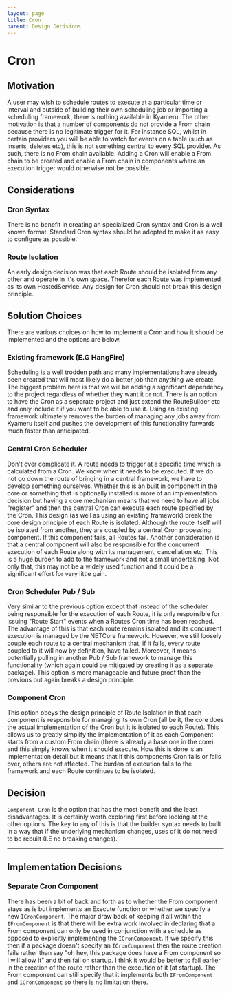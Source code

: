 ```yaml
---
layout: page
title: Cron
parent: Design Decisions
---
```


# Cron
## Motivation

A user may wish to schedule routes to execute at a particular time or interval and outside of building their own scheduling job or importing a scheduling framework, there is nothing available in Kyameru.
The other motivation is that a number of components do not provide a From chain because there is no legitimate trigger for it. For instance SQL, whilst in certain providers you will be able to watch for events on a table (such as inserts, deletes etc), this is not something central to every SQL provider. As such, there is no From chain available. Adding a Cron will enable a From chain to be created and enable a From chain in components where an execution trigger would otherwise not be possible.

## Considerations

### Cron Syntax

There is no benefit in creating an specialized Cron syntax and Cron is a well known format. Standard Cron syntax should be adopted to make it as easy to configure as possible.

### Route Isolation

An early design decision was that each Route should be isolated from any other and operate in it's own space. Therefor each Route was implemented as its own HostedService. Any design for Cron should not break this design principle.

## Solution Choices

There are various choices on how to implement a Cron and how it should be implemented and the options are below.

### Existing framework (E.G HangFire)

Scheduling is a well trodden path and many implementations have already been created that will most likely do a better job than anything we create. The biggest problem here is that we will be adding a significant dependency to the project regardless of whether they want it or not. There is an option to have the Cron as a separate project and just extend the RouteBuilder etc and only include it if you want to be able to use it.
Using an existing framework ultimately removes the burden of managing any jobs away from Kyameru itself and pushes the development of this functionality forwards much faster than anticipated.

### Central Cron Scheduler

Don't over complicate it. A route needs to trigger at a specific time which is calculated from a Cron. We know when it needs to be executed.
If we do not go down the route of bringing in a central framework, we have to develop something ourselves. Whether this is an built in component in the core or something that is optionally installed is more of an implementation decision but having a core mechanism means that we need to have all jobs "register" and then the central Cron can execute each route specified by the Cron.
This design (as well as using an existing framework) break the core design principle of each Route is isolated. Although the route itself will be isolated from another, they are coupled by a central Cron processing component. If this component fails, all Routes fail.
Another consideration is that a central component will also be responsible for the concurrent execution of each Route along with its management, cancellation etc. This is a huge burden to add to the framework and not a small undertaking. Not only that, this may not be a widely used function and it could be a significant effort for very little gain.

### Cron Scheduler Pub / Sub

Very similar to the previous option except that instead of the scheduler being responsible for the execution of each Route, it is only responsible for issuing "Route Start" events when a Routes Cron time has been reached.
The advantage of this is that each route remains isolated and its concurrent execution is managed by the NETCore framework. However, we still loosely couple each route to a central mechanism that, if it fails, every route coupled to it will now by definition, have failed.
Moreover, it means potentially pulling in another Pub / Sub framework to manage this functionality (which again could be mitigated by creating it as a separate package).
This option is more manageable and future proof than the previous but again breaks a design principle.

### Component Cron

This option obeys the design principle of Route Isolation in that each component is responsible for managing its own Cron (all be it, the core does the actual implementation of the Cron but it is isolated to each Route). This allows us to greatly simplify the implementation of it as each Component starts from a custom From chain (there is already a base one in the core) and this simply knows when it should execute. How this is done is an implementation detail but it means that if this components Cron fails or falls over, others are not affected.
The burden of execution falls to the framework and each Route continues to be isolated.

## Decision

`Component Cron` is the option that has the most benefit and the least disadvantages. It is certainly worth exploring first before looking at the other options. The key to any of this is that the builder syntax needs to built in a way that if the underlying mechanism changes, uses of it do not need to be rebuilt (I.E no breaking changes).

---
## Implementation Decisions
### Separate Cron Component

There has been a bit of back and forth as to whether the From component stays as is but implements an Execute function or whether we specify a new `ICronComponent`. The major draw back of keeping it all within the `IFromComponent` is that there will be extra work involved in declaring that a From component can only be used in conjunction with a schedule as opposed to explicitly implementing the `ICronComponent`. If we specify this then if a package doesn't specify an `ICronComponent` then the route creation fails rather than say "oh hey, this package does have a From component so I will allow it" and then fail on startup. I think it would be better to fail earlier in the creation of the route rather than the execution of it (at startup). The From component can still specify that it implements both `IFromComponent` and `ICronComponent` so there is no limitation there.